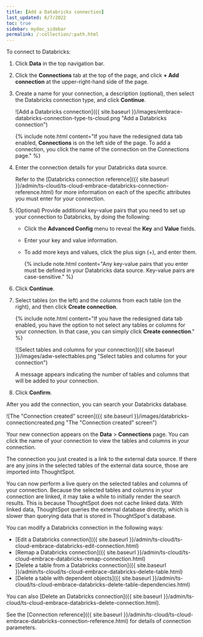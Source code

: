```yaml
---
title: [Add a Databricks connection]
last_updated: 6/7/2022
toc: true
sidebar: mydoc_sidebar
permalink: /:collection/:path.html
---
```

To connect to Databricks:

1. Click **Data** in the top navigation bar.

2. Click the **Connections** tab at the top of the page, and click **+ Add connection** at the upper-right-hand side of the page.

     <!-- ![]({{ site.baseurl }}/images/new-connection.png "New db connect") -->

3. Create a name for your connection, a description (optional), then select the Databricks connection type, and click **Continue**.

     ![Add a Databricks connection]({{ site.baseurl }}/images/embrace-databricks-connection-type-ts-cloud.png "Add a Databricks connection")

     {% include note.html content="If you have the redesigned data tab enabled, **Connections** is on the left side of the page. To add a connection, you click the name of the connection on the Connections page." %}

4. Enter the connection details for your Databricks data source.

   Refer to the [Databricks connection reference]({{ site.baseurl }}/admin/ts-cloud/ts-cloud-embrace-databricks-connection-reference.html) for more information on each of the specific attributes you must enter for your connection.     


5. (Optional) Provide additional key-value pairs that you need to set up your connection to Databricks, by doing the following:

   - Click the **Advanced Config** menu to reveal the **Key** and **Value** fields.
   - Enter your key and value information.
   - To add more keys and values, click the plus sign (+), and enter them.

     {% include note.html content="Any key-value pairs that you enter must be defined in your Databricks data source. Key-value pairs are case-sensitive." %}

6. Click **Continue**.   

7. Select tables (on the left) and the columns from each table (on the right), and then click **Create connection**.

   {% include note.html content="If you have the redesigned data tab enabled, you have the option to not select any tables or columns for your connection. In that case, you can simply click **Create connection**." %} 

   ![Select tables and columns for your connection]({{ site.baseurl }}/images/adw-selecttables.png "Select tables and columns for your connection")

   A message appears indicating the number of tables and columns that will be added to your connection.

8. Click **Confirm**.

After you add the connection, you can search your Databricks database.

![The "Connection created" screen]({{ site.baseurl }}/images/databricks-connectioncreated.png "The "Connection created" screen")

Your new connection appears on the **Data** > **Connections** page. You can click the name of your connection to view the tables and columns in your connection.   

The connection you just created is a link to the external data source. If there are any joins in the selected tables of the external data source, those are imported into ThoughtSpot.

You can now perform a live query on the selected tables and columns of your connection. Because the selected tables and columns in your connection are linked, it may take a while to initially render the search results. This is because ThoughtSpot does not cache linked data. With linked data, ThoughtSpot queries the external database directly, which is slower than querying data that is stored in ThoughtSpot's database.

You can modify a Databricks connection in the following ways:

- [Edit a Databricks connection]({{ site.baseurl }}/admin/ts-cloud/ts-cloud-embrace-databricks-edit-connection.html)
- [Remap a Databricks connection]({{ site.baseurl }}/admin/ts-cloud/ts-cloud-embrace-databricks-remap-connection.html)
- [Delete a table from a Databricks connection]({{ site.baseurl }}/admin/ts-cloud/ts-cloud-embrace-databricks-delete-table.html)
- [Delete a table with dependent objects]({{ site.baseurl }}/admin/ts-cloud/ts-cloud-embrace-databricks-delete-table-dependencies.html)

You can also [Delete an Databricks connection]({{ site.baseurl }}/admin/ts-cloud/ts-cloud-embrace-databricks-delete-connection.html).

See the [Connection reference]({{ site.baseurl }}/admin/ts-cloud/ts-cloud-embrace-databricks-connection-reference.html) for details of connection parameters.

